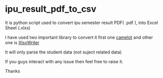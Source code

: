 # ipu_result_pdf_to_csv

It is python script used to convert ipu semester result PDF( .pdf ), into Excel Sheet (.xlxs)

I have used two important library to convert it
first one [camelot](https://github.com/socialcopsdev/camelot) and
other one is [XlsxWriter](https://pypi.org/project/XlsxWriter/)

It will only parse the student data (not suject related data)

If you guys interact with any issue then feel free to raise it.

Thanks
